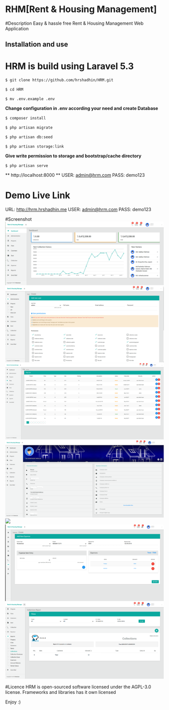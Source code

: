 RHM[Rent & Housing Management]
==========================================

#Description
  Easy & hassle free Rent & Housing Management Web Application

## Installation and use
# HRM is build using Laravel 5.3
```
$ git clone https://github.com/hrshadhin/HRM.git
```
```
$ cd HRM
```
```
$ mv .env.example .env
```
**Change configuration in .env according your need and create Database**
```
$ composer install
```
```
$ php artisan migrate
```
```
$ php artisan db:seed
```
```
$ php artisan storage:link
```
**Give write permission to storage and bootstrap/cache directory**

```
$ php artisan serve
```
**  http://localhost:8000 **
USER: admin@hrm.com
PASS: demo123

# Demo Live Link
URL: http://hrm.hrshadhin.me
USER: admin@hrm.com
PASS: demo123


#Screenshot
<img src="public/assets/images/1.png">
<img src="public/assets/images/2.png">
<img src="public/assets/images/3.png">
<img src="public/assets/images/4.png">
<img src="public/assets/images/5.png">
<img src="public/assets/images/6.png">
<img src="public/assets/images/7.png">


#Licence
HRM is open-sourced software licensed under the AGPL-3.0 license. Frameworks and libraries has it own licensed

Enjoy :)

